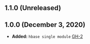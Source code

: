 ## 1.1.0 (Unreleased)

## 1.0.0 (December 3, 2020)

- **Added:** `hbase single module` [GH-2](https://github.com/terraform-alicloud-modules/terraform-alicloud-hbase/pull/2)